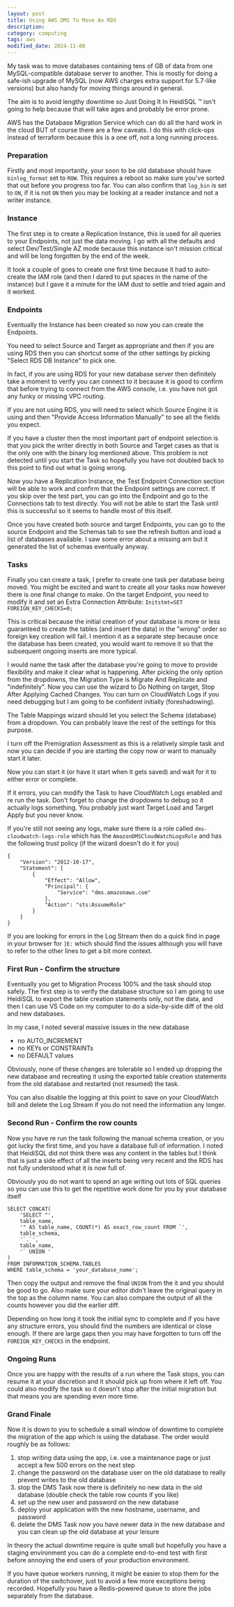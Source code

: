 ```yaml
---
layout: post
title: Using AWS DMS To Move An RDS
description:
category: computing
tags: aws
modified_date: 2024-11-08
---
```


My task was to move databases containing tens of GB of data from one MySQL-compatible database server to another. This is mostly for doing a safe-ish upgrade of MySQL (now AWS charges extra support for 5.7-like versions) but also handy for moving things around in general.

The aim is to avoid lengthy downtime so Just Doing It In HeidiSQL ™ isn't going to help because that will take ages and probably be error prone.

AWS has the Database Migration Service which can do all the hard work in the cloud BUT of course there are a few caveats. I do this with click-ops instead of terraform because this is a one off, not a long running process.

### Preparation

Firstly and most importantly, your soon to be old database should have `binlog_format` set to `ROW`. This requires a reboot so make sure you've sorted that out before you progress too far. You can also confirm that `log_bin` is set to `ON`, if it is not `ON` then you may be looking at a reader instance and not a writer instance.

### Instance

The first step is to create a Replication Instance, this is used for all queries to your Endpoints, not just the data moving. I go with all the defaults and select Dev/Test/Single AZ mode because this instance isn't mission critical and will be long forgotten by the end of the week.

It took a couple of goes to create one first time because it had to auto-create the IAM role (and then I dared to put spaces in the name of the instance) but I gave it a minute for the IAM dust to settle and tried again and it worked.

### Endpoints

Eventually the Instance has been created so now you can create the Endpoints.

You need to select Source and Target as appropriate and then if you are using RDS then you can shortcut some of the other settings by picking "Select RDS DB Instance" to pick one.

In fact, if you are using RDS for your new database server then definitely take a moment to verify you can connect to it because it is good to confirm that before trying to connect from the AWS console, i.e. you have not got any funky or missing VPC routing.

If you are not using RDS, you will need to select which Source Engine it is using and then "Provide Access Information Manually" to see all the fields you expect.

If you have a cluster then the most important part of endpoint selection is that you pick the writer directly in both Source and Target cases as that is the only one with the binary log mentioned above. This problem is not detected until you start the Task so hopefully you have not doubled back to this point to find out what is going wrong.

Now you have a Replication Instance, the Test Endpoint Connection section will be able to work and confirm that the Endpoint settings are correct. If you skip over the test part, you can go into the Endpoint and go to the Connections tab to test directly. You will not be able to start the Task until this is successful so it seems to handle most of this itself.

Once you have created both source and target Endpoints, you can go to the source Endpoint and the Schemas tab to see the refresh button and load a list of databases available. I saw some error about a missing arn but it generated the list of schemas eventually anyway.

### Tasks

Finally you can create a task, I prefer to create one task per database being moved. You might be excited and want to create all your tasks now however there is one final change to make. On the target Endpoint, you need to modify it and set an Extra Connection Attribute: `Initstmt=SET FOREIGN_KEY_CHECKS=0;`

This is critical because the initial creation of your database is more or less guaranteed to create the tables (and insert the data) in the "wrong" order so foreign key creation will fail. I mention it as a separate step because once the database has been created, you would want to remove it so that the subsequent ongoing inserts are more typical.

I would name the task after the database you're going to move to provide flexibility and make it clear what is happening. After picking the only option from the dropdowns, the Migration Type is Migrate And Replicate and "indefinitely". Now you can use the wizard to Do Nothing on target, Stop After Applying Cached Changes. You can turn on CloudWatch Logs if you need debugging but I am going to be confident initially (foreshadowing).

The Table Mappings wizard should let you select the Schema (database) from a dropdown. You can probably leave the rest of the settings for this purpose.

I turn off the Premigration Assessment as this is a relatively simple task and now you can decide if you are starting the copy now or want to manually start it later.

Now you can start it (or have it start when it gets saved) and wait for it to either error or complete.

If it errors, you can modify the Task to have CloudWatch Logs enabled and re run the task. Don't forget to change the dropdowns to debug so it actually logs something. You probably just want Target Load and Target Apply but you never know.

If you're still not seeing any logs, make sure there is a role called `dms-cloudwatch-logs-role` which has the `AmazonDMSCloudWatchLogsRole` and has the following trust policy (if the wizard doesn't do it for you)

<pre><code>{
    "Version": "2012-10-17",
    "Statement": [
        {
            "Effect": "Allow",
            "Principal": {
                "Service": "dms.amazonaws.com"
            },
            "Action": "sts:AssumeRole"
        }
    ]
}</code></pre>

If you are looking for errors in the Log Stream then do a quick find in page in your browser for `]E:` which should find the issues although you will have to refer to the other lines to get a bit more context.

### First Run - Confirm the structure

Eventually you get to Migration Process 100% and the task should stop safely. The first step is to verify the database structure so I am going to use HeidiSQL to export the table creation statements only, not the data, and then I can use VS Code on my computer to do a side-by-side diff of the old and new databases.

In my case, I noted several massive issues in the new database

- no AUTO_INCREMENT
- no KEYs or CONSTRAINTs
- no DEFAULT values

Obviously, none of these changes are tolerable so I ended up dropping the new database and recreating it using the exported table creation statements from the old database and restarted (not resumed) the task.

You can also disable the logging at this point to save on your CloudWatch bill and delete the Log Stream if you do not need the information any longer.

### Second Run - Confirm the row counts

Now you have re run the task following the manual schema creation, or you got lucky the first time, and you have a database full of information. I noted that HeidiSQL did not think there was any content in the tables but I think that is just a side effect of all the inserts being very recent and the RDS has not fully understood what it is now full of.

Obviously you do not want to spend an age writing out lots of SQL queries so you can use this to get the repetitive work done for you by your database itself

<pre><code>SELECT CONCAT(
    'SELECT "',
    table_name,
    '" AS table_name, COUNT(*) AS exact_row_count FROM `',
    table_schema,
    '`.`',
    table_name,
    '` UNION '
)
FROM INFORMATION_SCHEMA.TABLES
WHERE table_schema = 'your_database_name';</code></pre>

Then copy the output and remove the final `UNION` from the it and you should be good to go. Also make sure your editor didn't leave the original query in the top as the column name. You can also compare the output of all the counts however you did the earlier diff.

Depending on how long it took the initial sync to complete and if you have any structure errors, you should find the numbers are identical or close enough. If there are large gaps then you may have forgotten to turn off the `FOREIGN_KEY_CHECKS` in the endpoint.

### Ongoing Runs

Once you are happy with the results of a run where the Task stops, you can resume it at your discretion and it should pick up from where it left off. You could also modify the task so it doesn't stop after the initial migration but that means you are spending even more time.

### Grand Finale

Now it is down to you to schedule a small window of downtime to complete the migration of the app which is using the database. The order would roughly be as follows:

1. stop writing data using the app, i.e. use a maintenance page or just accept a few 500 errors on the next step
2. change the password on the database user on the old database to really prevent writes to the old database
3. stop the DMS Task now there is definitely no new data in the old database (double check the table row counts if you like)
4. set up the new user and password on the new database
5. deploy your application with the new hostname, username, and password
6. delete the DMS Task now you have newer data in the new database and you can clean up the old database at your leisure

In theory the actual downtime require is quite small but hopefully you have a staging environment you can do a complete end-to-end test with first before annoying the end users of your production environment.

If you have queue workers running, it might be easier to stop them for the duration of the switchover, just to avoid a few more exceptions being recorded. Hopefully you have a Redis-powered queue to store the jobs separately from the database.
